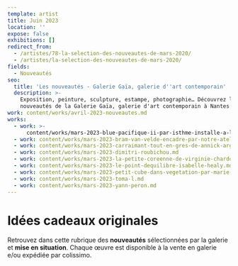 ```yaml
---
template: artist
title: Juin 2023
location: ''
expose: false
exhibitions: []
redirect_from:
  - /artistes/78-la-selection-des-nouveautes-de-mars-2020/
  - /artistes/la-selection-des-nouveautes-de-mars-2020/
fields:
  - Nouveautés
seo:
  title: 'Les nouveautés - Galerie Gaïa, galerie d''art contemporain'
  description: >-
    Exposition, peinture, sculpture, estampe, photographie… Découvrez les
    nouveautés de la Galerie Gaïa, galerie d'art contemporain à Nantes.
work: content/works/avril-2023-nouveautes.md
works:
  - work: >-
      content/works/mars-2023-blue-pacifique-ii-par-isthme-installe-a-lamenite.md
  - work: content/works/mars-2023-bram-van-velde-encadre-par-notre-atelier.md
  - work: content/works/mars-2023-carraimant-tout-en-gres-de-annick-argant.md
  - work: content/works/mars-2023-dimitri-roubichou.md
  - work: content/works/mars-2023-la-petite-coreenne-de-virginie-chardon.md
  - work: content/works/mars-2023-le-point-dequilibre-isabelle-healy.md
  - work: content/works/mars-2023-petit-cube-dans-vegetation-par-marie-vandooren.md
  - work: content/works/mars-2023-toma-l.md
  - work: content/works/mars-2023-yann-peron.md
---
```


# Idées cadeaux originales

Retrouvez dans cette rubrique des **nouveautés** sélectionnées par  la galerie et **mise en situation**. Chaque œuvre est disponible à la vente en galerie e/ou expédiée par colissimo.
